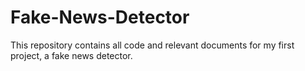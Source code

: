 # Fake-News-Detector

This repository contains all code and relevant documents for my first project, a fake news detector. 
